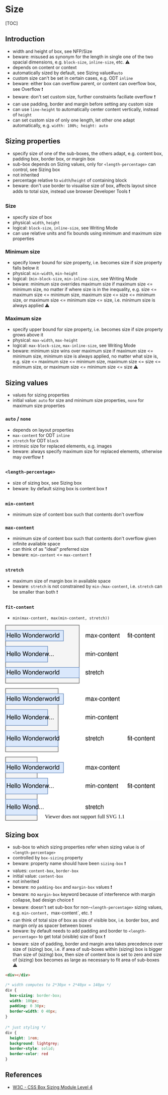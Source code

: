 # Size

[TOC]


<!-- ToDo: revisit once https://www.w3.org/TR/css-sizing-4 has been finished -->

## Introduction

- width and height of box, see NFP/Size
- beware: misused as synonym for the length in single one of the two spacial dimensions, e.g. `block-size`, `inline-size`, etc. ⚠️
- depends on content or context
- automatically sized by default, see Sizing value#`auto`
- custom size can't be set in certain cases, e.g. ODT `inline`
- beware: either box can overflow parent, or content can overflow box, see Overflow ❗️
- beware: don't set custom size, further constraints faciliate overflow ❗️
- can use padding, border and margin before setting any custom size
- can use `line-height` to automatically center content vertically, instead of `height`
- can set custom size of only one length, let other one adapt automatically, e.g. `width: 100%; height: auto`



## Sizing properties

- specify size of one of the sub-boxes, the others adapt, e.g. content box, padding box, border box, or margin box
- sub-box depends on Sizing values, only for `<length-percentage>` can control, see Sizing box
- not inherited
- percentage relative to `width`/`height` of containing block
- beware: don't use border to visualise size of box, affects layout since adds to total size, instead use browser Developer Tools ❗️

### Size

- specify size of box
- physical: `width`, `height`
- logical: `block-size`, `inline-size`, see Writing Mode
- can use relative units and fix bounds using minimum and maximum size properties

### Minimum size

- specify lower bound for size property, i.e. becomes size if size property falls below it
- physical: `min-width`, `min-height`
- logical: (`min-block-size`, `min-inline-size`, see Writing Mode
- beware: minimum size overrides maximum size if maximum size <= minimum size, no matter if where size is in the inequality, e.g. size <= maximum size <= minimum size, maximum size <= size <= minimum size, or maximum size <= minimum size <= size, i.e. minimum size is always applied ⚠️

### Maximum size

- specify upper bound for size property, i.e. becomes size if size property grows above it
- physical: `max-width`, `max-height`
- logical: `max-block-size`, `max-inline-size`, see Writing Mode
- beware: minimum size wins over maximum size if maximum size <= minimum size, minimum size is always applied, no matter what size is, e.g. size <= maximum size <= minimum size, maximum size <= size <= minimum size, or maximum size <= minimum size <= size ⚠️



## Sizing values

- values for sizing properties
- initial value: `auto` for size and minimum size properties, `none` for maximum size properties

### `auto` / `none`

- depends on layout properties
- `max-content` for ODT `inline`
- `stretch` for ODT `block`
- intrinsic size for replaced elements, e.g. images
- beware: always specify maximum size for replaced elements, otherwise may overflow ❗️
<!-- ToDo: What for out-of-flow elements? -->

### `<length-percentage>`

- size of sizing box, see Sizing box
- beware: by default sizing box is content box ❗️

### `min-content`

- minimum size of content box such that contents don't overflow

### `max-content`

- minimum size of content box such that contents don't overflow given infinite available space
- can think of as "ideal" preferred size
- beware: `min-content` <= `max-content` ❗️

### `stretch`

- maximum size of margin box in available space
- beware: `stretch` is not constrained by `min-`/`max-content`, i.e. `stretch` can be smaller than both ❗️

### `fit-content`

- `min(max-content, max(min-content, stretch))`

![size of box for each size value for different amounts of available space](illustrations/sizeval.svg)



## Sizing box

- sub-box to which sizing properties refer when sizing value is of `<length-percentage>`
- controlled by `box-sizing` property
- beware: property name should have been `sizing-box` ❗️
- values: `content-box`, `border-box`
- initial value: `content-box`
- not inherited
- beware: no `padding-box` and `margin-box` values ❗️
- beware: no `margin-box` keyword because of interference with margin collapse, bad design choice ❗️
- beware: doesn't set sub-box for non-`<length-percentage>` sizing values, e.g. `min-content, `max-content`, etc. ❗️
- can think of total size of box as size of visible box, i.e. border box, and margin only as spacer between boxes
- beware: by default needs to add padding and border to `<length-percentage>` to get total (visible) size of box ❗️
- beware: size of padding, border and margin area takes precedence over size of (sizing) box, i.e. if area of sub-boxes within (sizing) box is bigger than size of (sizing) box, then size of content box is set to zero and size of (sizing) box becomes as large as necessary to fit area of sub-boxes ⚠️

```html
<div></div>
```

```css
/* width computes to 2*30px + 2*40px = 140px */
div {
  box-sizing: border-box;
  width: 100px;
  padding: 0 30px;
  border-width: 0 40px;
}

/* just styling */
div {
  height: 1rem;
  background: lightgrey;
  border-style: solid;
  border-color: red
}
```



## References

- [W3C - CSS Box Sizing Module Level 4](https://www.w3.org/TR/css-sizing-4/)